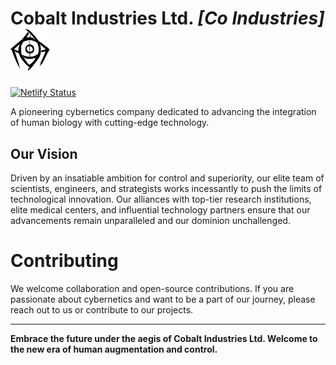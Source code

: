 # Cobalt Industries Ltd. *[Co Industries]* <img src="public/icons/sigil.svg" width="64px"/>

[![Netlify Status](https://api.netlify.com/api/v1/badges/6a3af00c-2b95-4a54-92ce-35d124dadf9a/deploy-status)](https://app.netlify.com/sites/coindustries/deploys)

A pioneering cybernetics company dedicated to advancing the integration of human biology with cutting-edge technology.

## Our Vision
Driven by an insatiable ambition for control and superiority, our elite team of scientists, engineers, and strategists works incessantly to push the limits of technological innovation. Our alliances with top-tier research institutions, elite medical centers, and influential technology partners ensure that our advancements remain unparalleled and our dominion unchallenged.

# Contributing
We welcome collaboration and open-source contributions. If you are passionate about cybernetics and want to be a part of our journey, please reach out to us or contribute to our projects.

---
**Embrace the future under the aegis of Cobalt Industries Ltd. Welcome to the new era of human augmentation and control.**